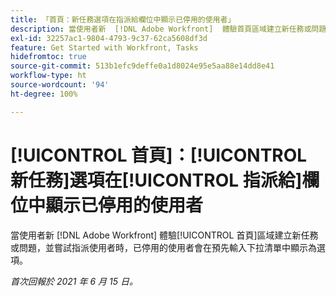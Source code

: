 ```yaml
---
title: 「首頁：新任務選項在指派給欄位中顯示已停用的使用者」
description: 當使用者新  [!DNL Adobe Workfront]  體驗首頁區域建立新任務或問題，並嘗試指派使用者時，已停用的使用者會在[!UICONTROL 預先輸入]下拉清單中顯示為選項。
exl-id: 32257ac1-9804-4793-9c37-62ca5608df3d
feature: Get Started with Workfront, Tasks
hidefromtoc: true
source-git-commit: 513b1efc9deffe0a1d8024e95e5aa88e14dd8e41
workflow-type: ht
source-wordcount: '94'
ht-degree: 100%

---
```


# [!UICONTROL 首頁]：[!UICONTROL 新任務]選項在[!UICONTROL 指派給]欄位中顯示已停用的使用者

<!--Valid issue, won't fix-->

當使用者新 [!DNL Adobe Workfront] 體驗[!UICONTROL 首頁]區域建立新任務或問題，並嘗試指派使用者時，已停用的使用者會在預先輸入下拉清單中顯示為選項。

_首次回報於 2021 年 6 月 15 日。_

